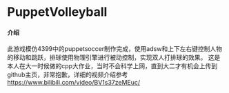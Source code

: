 # PuppetVolleyball

#### 介绍
此游戏模仿4399中的puppetsoccer制作完成，使用adsw和上下左右键控制人物的移动和跳跃，排球使用物理引擎进行被动控制，实现双人打排球的效果。
这是本人在大一时候做的cpp大作业，当时不会科学上网，直到大二才有机会上传到github主页，非常抱歉，详细的视频介绍参考
https://www.bilibili.com/video/BV1s37zeMEuc/
